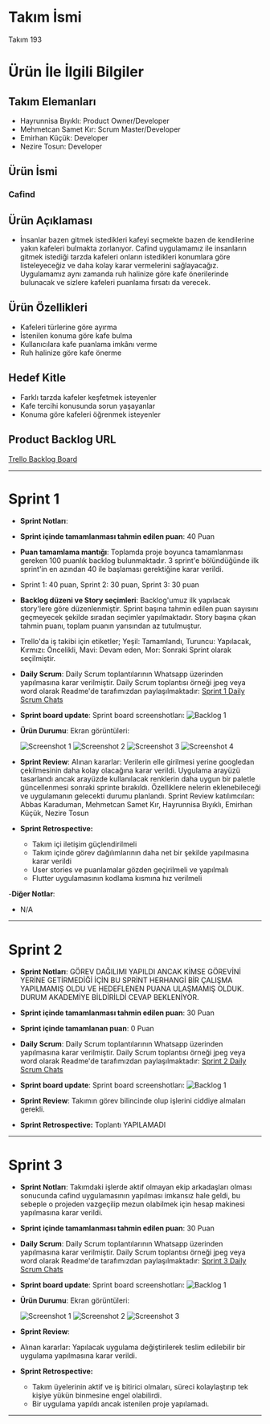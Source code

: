 # **Takım İsmi**

Takım 193

# Ürün İle İlgili Bilgiler

## Takım Elemanları

- Hayrunnisa Bıyıklı: Product Owner/Developer
- Mehmetcan Samet Kır: Scrum Master/Developer
- Emirhan Küçük: Developer
- Nezire Tosun: Developer


## Ürün İsmi

###   Cafind

## Ürün Açıklaması

- İnsanlar bazen gitmek istedikleri kafeyi seçmekte bazen de kendilerine yakın kafeleri bulmakta zorlanıyor. Cafind uygulamamız ile insanların gitmek istediği tarzda kafeleri onların istedikleri konumlara göre listeleyeceğiz ve daha kolay karar vermelerini sağlayacağız. Uygulamamız aynı zamanda ruh halinize göre kafe önerilerinde bulunacak ve sizlere kafeleri puanlama fırsatı da verecek.

## Ürün Özellikleri

-	Kafeleri türlerine göre ayırma
-	İstenilen konuma göre kafe bulma
-	Kullanıcılara kafe puanlama imkânı verme
-	Ruh halinize göre kafe önerme


## Hedef Kitle

- Farklı tarzda kafeler keşfetmek isteyenler
- Kafe tercihi konusunda sorun yaşayanlar
-	Konuma göre kafeleri öğrenmek isteyenler


## Product Backlog URL

[Trello Backlog Board](https://trello.com/b/XBwTw0px/project-management)

---

# Sprint 1

- **Sprint Notları**:

- **Sprint içinde tamamlanması tahmin edilen puan**: 40 Puan

- **Puan tamamlama mantığı**: Toplamda proje boyunca tamamlanması gereken 100 puanlık backlog bulunmaktadır. 3 sprint'e bölündüğünde ilk sprint'in en azından 40 ile başlaması gerektiğine karar verildi.
- Sprint 1: 40 puan, Sprint 2: 30 puan, Sprint 3: 30 puan 


- **Backlog düzeni ve Story seçimleri**: Backlog'umuz ilk yapılacak story'lere göre düzenlenmiştir. Sprint başına tahmin edilen puan sayısını geçmeyecek şekilde sıradan seçimler yapılmaktadır. Story başına çıkan tahmin puanı, toplam puanın yarısından az tutulmuştur. 

- Trello'da iş takibi için etiketler; Yeşil: Tamamlandı, Turuncu: Yapılacak, Kırmızı: Öncelikli, Mavi: Devam eden, Mor: Sonraki Sprint olarak seçilmiştir.

- **Daily Scrum**: Daily Scrum toplantılarının Whatsapp üzerinden yapılmasına karar verilmiştir. Daily Scrum toplantısı örneği jpeg veya word olarak Readme'de tarafımızdan paylaşılmaktadır: [Sprint 1 Daily Scrum Chats](https://github.com/Krmzkk/BootcampScrumTemplate/blob/main/Project%20Management/Sprint1Documents/Meeting%20Chat.docx)

- **Sprint board update**: Sprint board screenshotları: 
![Backlog 1](https://github.com/Krmzkk/BootcampScrumTemplate/blob/main/Project%20Management/Sprint1Documents/Sprint1%20Trello.png?raw=true)


- **Ürün Durumu**: Ekran görüntüleri:
 
  ![Screenshot 1](https://github.com/Krmzkk/BootcampScrumTemplate/blob/main/App%20Screenshot%20V2/Kay%C4%B1t.png?raw=true)
  ![Screenshot 2](https://github.com/Krmzkk/BootcampScrumTemplate/blob/main/App%20Screenshot%20V2/Giris.png?raw=true)
  ![Screenshot 3](https://github.com/Krmzkk/BootcampScrumTemplate/blob/main/App%20Screenshot%20V2/Ana%20ekran.png?raw=true)
  ![Screenshot 4](https://github.com/Krmzkk/BootcampScrumTemplate/blob/main/App%20Screenshot%20V2/Profil.png?raw=true)

- **Sprint Review**: 
Alınan kararlar: Verilerin elle girilmesi yerine googledan çekilmesinin daha kolay olacağına karar verildi. Uygulama arayüzü tasarlandı ancak arayüzde kullanılacak renklerin daha uygun bir paletle güncellenmesi sonraki sprinte bırakıldı. Özelliklere nelerin eklenebileceği ve uygulamanın gelecekti durumu planlandı.
Sprint Review katılımcıları: Abbas Karaduman, Mehmetcan Samet Kır, Hayrunnisa Bıyıklı, Emirhan Küçük, Nezire Tosun

- **Sprint Retrospective:**
  - Takım içi iletişim güçlendirilmeli
  - Takım içinde görev dağılımlarının daha net bir şekilde yapılmasına karar verildi
  - User stories ve puanlamalar gözden geçirilmeli ve yapılmalı
  - Flutter uygulamasının kodlama kısmına hız verilmeli

-**Diğer Notlar**:
- N/A

---

# Sprint 2

- **Sprint Notları**: GÖREV DAĞILIMI YAPILDI ANCAK KİMSE GÖREVİNİ YERİNE GETİRMEDİĞİ İÇİN BU SPRİNT HERHANGİ BİR ÇALIŞMA YAPILMAMIŞ OLDU VE HEDEFLENEN PUANA ULAŞMAMIŞ OLDUK. DURUM AKADEMİYE BİLDİRİLDİ CEVAP BEKLENİYOR.

- **Sprint içinde tamamlanması tahmin edilen puan**: 30 Puan
- **Sprint içinde tamamlanan puan**: 0 Puan

- **Daily Scrum**: Daily Scrum toplantılarının Whatsapp üzerinden yapılmasına karar verilmiştir. Daily Scrum toplantısı örneği jpeg veya word olarak Readme'de tarafımızdan paylaşılmaktadır: [Sprint 2 Daily Scrum Chats](https://github.com/Krmzkk/BootcampScrumTemplate/blob/main/Project%20Management/Sprint2Documents/Meeting%20Chats.docx)

- **Sprint board update**: Sprint board screenshotları: 
![Backlog 1](https://github.com/Krmzkk/BootcampScrumTemplate/blob/main/Project%20Management/Sprint2Documents/Sprint2trello.PNG?raw=true)

- **Sprint Review**: 
 Takımın görev bilincinde olup işlerini ciddiye almaları gerekli.

- **Sprint Retrospective:**
  Toplantı YAPILAMADI



---

# Sprint 3

- **Sprint Notları**: Takımdaki işlerde aktif olmayan ekip arkadaşları olması sonucunda cafind uygulamasının yapılması imkansız hale geldi, bu sebeple o projeden vazgeçilip mezun olabilmek için hesap makinesi yapılmasına karar verildi.

- **Sprint içinde tamamlanması tahmin edilen puan**: 30 Puan

- **Daily Scrum**: Daily Scrum toplantılarının Whatsapp üzerinden yapılmasına karar verilmiştir. Daily Scrum toplantısı örneği jpeg veya word olarak Readme'de tarafımızdan paylaşılmaktadır: [Sprint 3 Daily Scrum Chats](https://github.com/Krmzkk/BootcampScrumTemplate/blob/main/Project%20Management/Sprint3Documents/Meeting%20Chats.docx)

- **Sprint board update**: Sprint board screenshotları: 
![Backlog 1](https://github.com/Krmzkk/BootcampScrumTemplate/blob/main/Project%20Management/Sprint3Documents/TrelloS3.png?raw=true)


- **Ürün Durumu**: Ekran görüntüleri:
 
  ![Screenshot 1](https://github.com/Krmzkk/BootcampScrumTemplate/blob/main/Hesap%20Makinesi%20Ekran%20G%C3%B6r%C3%BCnt%C3%BCleri/Screenshot_2022-06-05-04-38-38-485_com.krmzk.calculator.jpg?raw=true)
  ![Screenshot 2](https://github.com/Krmzkk/BootcampScrumTemplate/blob/main/Hesap%20Makinesi%20Ekran%20G%C3%B6r%C3%BCnt%C3%BCleri/Screenshot_2022-06-05-04-39-14-519_com.krmzk.calculator.jpg?raw=true)
  ![Screenshot 3](https://github.com/Krmzkk/BootcampScrumTemplate/blob/main/Hesap%20Makinesi%20Ekran%20G%C3%B6r%C3%BCnt%C3%BCleri/Screenshot_2022-06-05-04-38-48-049_com.miui.securitycenter.jpg?raw=true)


- **Sprint Review**: 
- Alınan kararlar: Yapılacak uygulama değiştirilerek teslim edilebilir bir uygulama yapılmasına karar verildi.

- **Sprint Retrospective:**
  - Takım üyelerinin aktif ve iş bitirici olmaları, süreci kolaylaştırıp tek kişiye yükün binmesine engel olabilirdi.
  - Bir uygulama yapıldı ancak istenilen proje yapılamadı.
---

